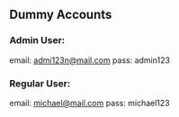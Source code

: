 ## Dummy Accounts
### Admin User:
email: admi123n@mail.com
pass: admin123

### Regular User:
email: michael@mail.com
pass: michael123